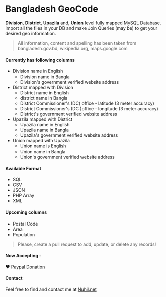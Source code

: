 Bangladesh GeoCode
==================

**Division**, **District**, **Upazila** and, **Union** level fully mapped MySQL Database. Import all the files in your DB and make Join Queries (may be) to get your desired geo information. 

> All information, content and spelling has been taken from bangladesh.gov.bd, wikipedia.org, maps.google.com

#### Currently has following columns
* Division name in English
    * Division name in Bangla
    * Division's government verified website address
* District mapped with Division
    * District name in English
    * district name in Bangla
    * District Commissioner's (DC) office - latitude (3 meter accuracy)
    * District Commissioner's (DC )office - longitude (3 meter accuracy)
    * District's government verified website address
* Upazila mapped with District
    * Upazila name in English
    * Upazila name in Bangla
    * Upazila's government verified website address
* Union mapped with Upazila
    * Union name is English
    * Union name in Bangla
    * Union's government verified website address

#### Available Format
* SQL
* CSV
* JSON
* PHP Array
* XML

#### Upcoming columns
* Postal Code
* Area
* Population   

> Please, create a pull request to add, update, or delete any records!   

#### Now Accepting - 
❤️ [Paypal Donation](https://www.paypal.me/nuhil)   

#### Contact
Feel free to find and contact me at [Nuhil.net](https://nuhil.net "Go To My Blog")

